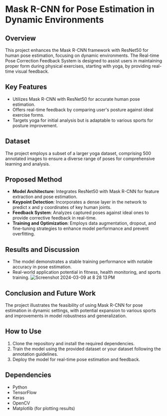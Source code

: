 # Mask R-CNN for Pose Estimation in Dynamic Environments

## Overview

This project enhances the Mask R-CNN framework with ResNet50 for human pose estimation, focusing on dynamic environments. The Real-time Pose Correction Feedback System is designed to assist users in maintaining proper form during physical exercises, starting with yoga, by providing real-time visual feedback.

## Key Features

- Utilizes Mask R-CNN with ResNet50 for accurate human pose estimation.
- Offers real-time feedback by comparing user's posture against ideal exercise forms.
- Targets yoga for initial analysis but is adaptable to various sports for posture improvement.

## Dataset

The project employs a subset of a larger yoga dataset, comprising 500 annotated images to ensure a diverse range of poses for comprehensive learning and analysis.

## Proposed Method

- **Model Architecture**: Integrates ResNet50 with Mask R-CNN for feature extraction and pose estimation.
- **Keypoint Detection**: Incorporates a dense layer in the network to predict x and y coordinates of key human joints.
- **Feedback System**: Analyzes captured poses against ideal ones to provide corrective feedback in real-time.
- **Training and Optimization**: Employs data augmentation, dropout, and fine-tuning strategies to enhance model performance and prevent overfitting.

## Results and Discussion

- The model demonstrates a stable training performance with notable accuracy in pose estimation.
- Real-world application potential in fitness, health monitoring, and sports training.
![Screenshot 2024-03-09 at 8 28 13 PM](https://github.com/shreyas-chigurupati07/Mask-RCNN-for-Dynamic-Environments/assets/84034817/819b5cae-e82a-4ee2-aa51-5e2dd69e841a)

## Conclusion and Future Work

The project illustrates the feasibility of using Mask R-CNN for pose estimation in dynamic settings, with potential expansion to various sports and improvements in model robustness and generalization.

## How to Use

1. Clone the repository and install the required dependencies.
2. Train the model using the provided dataset or your dataset following the annotation guidelines.
3. Deploy the model for real-time pose estimation and feedback.

## Dependencies

- Python
- TensorFlow
- Keras
- OpenCV
- Matplotlib (for plotting results)

